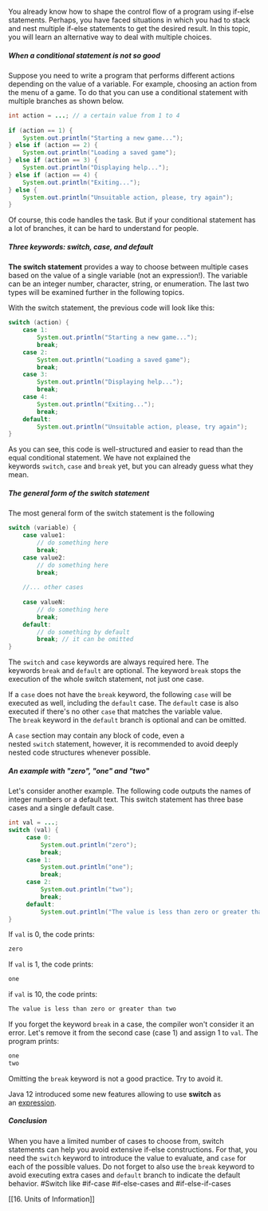 You already know how to shape the control flow of a program using if-else statements. Perhaps, you have faced situations in which you had to stack and nest multiple if-else statements to get the desired result. In this topic, you will learn an alternative way to deal with multiple choices.

##### When a conditional statement is not so good

Suppose you need to write a program that performs different actions depending on the value of a variable. For example, choosing an action from the menu of a game. To do that you can use a conditional statement with multiple branches as shown below.

```java
int action = ...; // a certain value from 1 to 4
        
if (action == 1) {
    System.out.println("Starting a new game...");
} else if (action == 2) {
    System.out.println("Loading a saved game");
} else if (action == 3) {
    System.out.println("Displaying help...");
} else if (action == 4) {
    System.out.println("Exiting...");
} else {
    System.out.println("Unsuitable action, please, try again");
}
```

Of course, this code handles the task. But if your conditional statement has a lot of branches, it can be hard to understand for people.

##### Three keywords: switch, case, and default

**The switch statement** provides a way to choose between multiple cases based on the value of a single variable (not an expression!). The variable can be an integer number, character, string, or enumeration. The last two types will be examined further in the following topics.

With the switch statement, the previous code will look like this:

```java
switch (action) {
    case 1:
        System.out.println("Starting a new game...");
        break;
    case 2:
        System.out.println("Loading a saved game");
        break;
    case 3:
        System.out.println("Displaying help...");
        break;
    case 4:
        System.out.println("Exiting...");
        break;
    default:
        System.out.println("Unsuitable action, please, try again");
}
```

As you can see, this code is well-structured and easier to read than the equal conditional statement. We have not explained the keywords `switch`, `case` and `break` yet, but you can already guess what they mean.

##### The general form of the switch statement

The most general form of the switch statement is the following

```java
switch (variable) {
    case value1:
        // do something here
        break;
    case value2:
        // do something here
        break;
    
    //... other cases
    
    case valueN:
        // do something here
        break;
    default:
        // do something by default
        break; // it can be omitted
}
```

The `switch` and `case` keywords are always required here. The keywords `break` and `default` are optional. The keyword `break` stops the execution of the whole switch statement, not just one case.

If a `case` does not have the `break` keyword, the following `case` will be executed as well, including the `default` case. The `default` case is also executed if there's no other `case` that matches the variable value. The `break` keyword in the `default` branch is optional and can be omitted.

A `case` section may contain any block of code, even a nested `switch` statement, however, it is recommended to avoid deeply nested code structures whenever possible.

##### An example with "zero", "one" and "two"

Let's consider another example. The following code outputs the names of integer numbers or a default text. This switch statement has three base cases and a single default case.

```java
int val = ...;
switch (val) {
     case 0:
         System.out.println("zero");
         break;
     case 1:
         System.out.println("one");
         break;
     case 2:
         System.out.println("two");
         break;
     default:
         System.out.println("The value is less than zero or greater than two");
} 
```

If `val` is 0, the code prints:

```java
zero
```

If `val` is 1, the code prints:

```java
one
```

if `val` is 10, the code prints:

```java
The value is less than zero or greater than two
```

If you forget the keyword `break` in a case, the compiler won't consider it an error. Let's remove it from the second case (case 1) and assign 1 to `val`. The program prints:

```java
one
two
```

Omitting the `break` keyword is not a good practice. Try to avoid it.

Java 12 introduced some new features allowing to use **switch** as an [expression](https://hyperskill.org/learn/step/16036).

##### Conclusion

When you have a limited number of cases to choose from, switch statements can help you avoid extensive if-else constructions. For that, you need the `switch` keyword to introduce the value to evaluate, and `case` for each of the possible values. Do not forget to also use the `break` keyword to avoid executing extra cases and `default` branch to indicate the default behavior.
#Switch like #if-case #if-else-cases and #if-else-if-cases 

[[16. Units of Information]]
